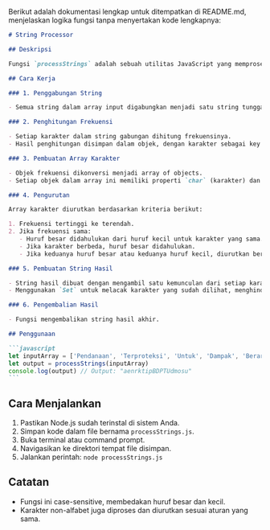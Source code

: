 Berikut adalah dokumentasi lengkap untuk ditempatkan di README.md, menjelaskan logika fungsi tanpa menyertakan kode lengkapnya:

````markdown
# String Processor

## Deskripsi

Fungsi `processStrings` adalah sebuah utilitas JavaScript yang memproses array of strings untuk menghasilkan string unik berdasarkan frekuensi karakter dan aturan pengurutan tertentu.

## Cara Kerja

### 1. Penggabungan String

- Semua string dalam array input digabungkan menjadi satu string tunggal.

### 2. Penghitungan Frekuensi

- Setiap karakter dalam string gabungan dihitung frekuensinya.
- Hasil penghitungan disimpan dalam objek, dengan karakter sebagai key dan frekuensi sebagai value.

### 3. Pembuatan Array Karakter

- Objek frekuensi dikonversi menjadi array of objects.
- Setiap objek dalam array ini memiliki properti `char` (karakter) dan `freq` (frekuensi).

### 4. Pengurutan

Array karakter diurutkan berdasarkan kriteria berikut:

1. Frekuensi tertinggi ke terendah.
2. Jika frekuensi sama:
   - Huruf besar didahulukan dari huruf kecil untuk karakter yang sama.
   - Jika karakter berbeda, huruf besar didahulukan.
   - Jika keduanya huruf besar atau keduanya huruf kecil, diurutkan berdasarkan abjad.

### 5. Pembuatan String Hasil

- String hasil dibuat dengan mengambil satu kemunculan dari setiap karakter unik.
- Menggunakan `Set` untuk melacak karakter yang sudah dilihat, menghindari duplikasi.

### 6. Pengembalian Hasil

- Fungsi mengembalikan string hasil akhir.

## Penggunaan

```javascript
let inputArray = ['Pendanaan', 'Terproteksi', 'Untuk', 'Dampak', 'Berarti']
let output = processStrings(inputArray)
console.log(output) // Output: "aenrktipBDPTUdmosu"
```
````

## Cara Menjalankan

1. Pastikan Node.js sudah terinstal di sistem Anda.
2. Simpan kode dalam file bernama `processStrings.js`.
3. Buka terminal atau command prompt.
4. Navigasikan ke direktori tempat file disimpan.
5. Jalankan perintah: `node processStrings.js`

## Catatan

- Fungsi ini case-sensitive, membedakan huruf besar dan kecil.
- Karakter non-alfabet juga diproses dan diurutkan sesuai aturan yang sama.
